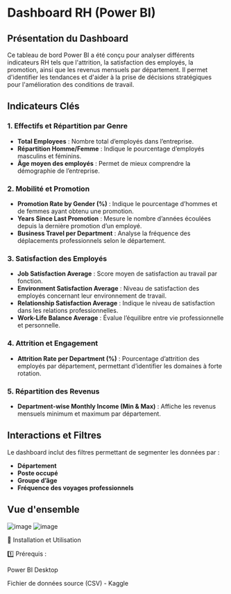 # Dashboard RH (Power BI)

## **Présentation du Dashboard**
Ce tableau de bord Power BI a été conçu pour analyser différents indicateurs RH tels que l'attrition, la satisfaction des employés, la promotion, ainsi que les revenus mensuels par département. Il permet d'identifier les tendances et d'aider à la prise de décisions stratégiques pour l'amélioration des conditions de travail.

## **Indicateurs Clés**

### **1. Effectifs et Répartition par Genre**
- **Total Employees** : Nombre total d’employés dans l’entreprise.
- **Répartition Homme/Femme** : Indique le pourcentage d’employés masculins et féminins.
- **Âge moyen des employés** : Permet de mieux comprendre la démographie de l’entreprise.

### **2. Mobilité et Promotion**
- **Promotion Rate by Gender (%)** : Indique le pourcentage d’hommes et de femmes ayant obtenu une promotion.
- **Years Since Last Promotion** : Mesure le nombre d’années écoulées depuis la dernière promotion d’un employé.
- **Business Travel per Department** : Analyse la fréquence des déplacements professionnels selon le département.

### **3. Satisfaction des Employés**
- **Job Satisfaction Average** : Score moyen de satisfaction au travail par fonction.
- **Environment Satisfaction Average** : Niveau de satisfaction des employés concernant leur environnement de travail.
- **Relationship Satisfaction Average** : Indique le niveau de satisfaction dans les relations professionnelles.
- **Work-Life Balance Average** : Évalue l’équilibre entre vie professionnelle et personnelle.

### **4. Attrition et Engagement**
- **Attrition Rate per Department (%)** : Pourcentage d’attrition des employés par département, permettant d’identifier les domaines à forte rotation.

### **5. Répartition des Revenus**
- **Department-wise Monthly Income (Min & Max)** : Affiche les revenus mensuels minimum et maximum par département.

## **Interactions et Filtres**
Le dashboard inclut des filtres permettant de segmenter les données par :
- **Département**
- **Poste occupé**
- **Groupe d’âge**
- **Fréquence des voyages professionnels**

## **Vue d'ensemble**

![image](https://github.com/user-attachments/assets/5a187998-29c9-4ccf-a57f-aa2edc8be095)
![image](https://github.com/user-attachments/assets/6ae2302a-30e0-4fa8-9e5b-7f450c6e634a)



🚀 Installation et Utilisation

1️⃣ Prérequis :

Power BI Desktop

Fichier de données source (CSV) - Kaggle
